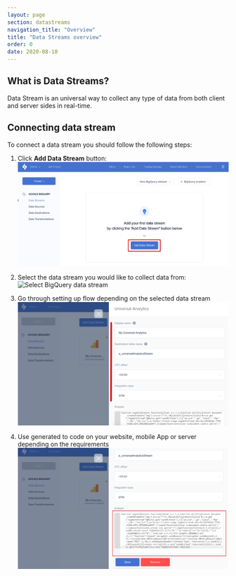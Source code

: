 ```yaml
---
layout: page
section: datastreams
navigation_title: "Overview"
title: "Data Streams overview"
order: 0
date: 2020-08-10
---
```


## What is Data Streams?

Data Stream is an universal way to collect any type of data from both client and server sides in real-time.

## Connecting data stream

To connect a data stream you should follow the following steps:

1. Click **Add Data Stream** button:
![Add BigQuery data stream](/img/datastreams/data-stream-add.png)

1. Select the data stream you would like to collect data from:
![Select BigQuery data stream]()

3. Go through setting up flow depending on the selected data stream
![Set up BigQuery data stream](/img/datastreams/data-stream-setup.png)

4. Use generated to code on your website, mobile App or server depending on the requirements
![Use code of BigQuery data stream](/img/datastreams/data-stream-snippet.png)
